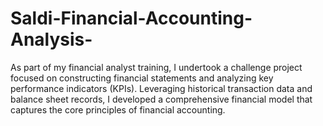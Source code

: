 # Saldi-Financial-Accounting-Analysis-
As part of my financial analyst training, I undertook a challenge project focused on constructing financial statements and analyzing key performance indicators (KPIs). Leveraging historical transaction data and balance sheet records, I developed a comprehensive financial model that captures the core principles of financial accounting.
